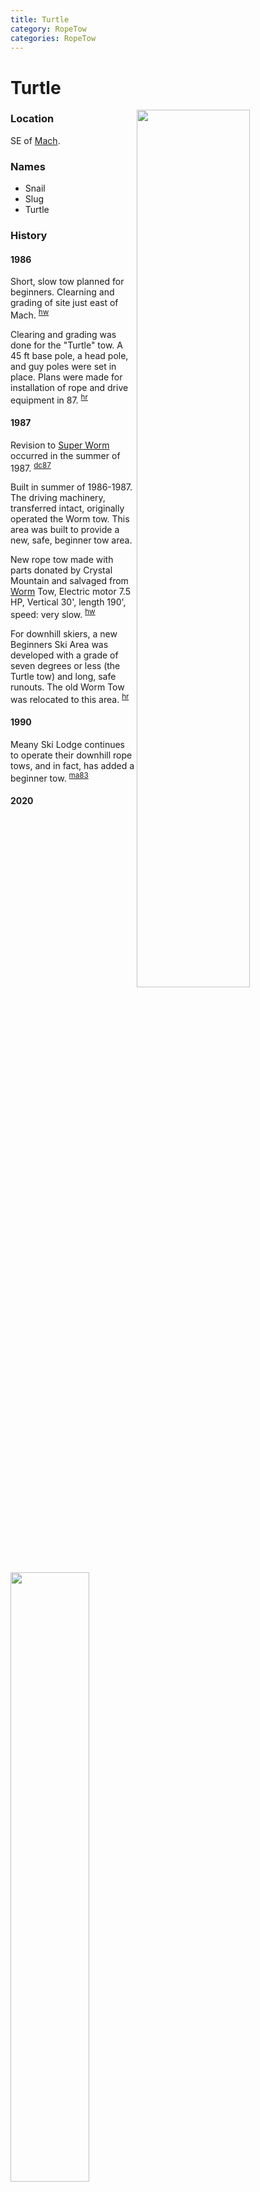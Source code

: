 ```yaml
---
title: Turtle
category: RopeTow
categories: RopeTow
---
```

# Turtle
<img src="/img/2020-Turtle.jpeg" style="width: 60%;" align="right">

### Location

SE of [Mach](Mach).

### Names

* Snail
* Slug
* Turtle

### History

#### 1986

Short, slow tow planned for beginners. Clearning and grading of site just east of Mach. <sup>[hw][]</sup>

Clearing and grading was done for the "Turtle" tow. A 45 ft base pole, a head pole, and guy poles were set in place. Plans were made for installation of rope and drive equipment in 87. <sup>[hr][]</sup>

#### 1987

Revision to [Super Worm](Super-Worm) occurred in the summer of 1987. <sup>[dc87][]</sup>

Built in summer of 1986-1987. The driving machinery, transferred intact, originally operated the Worm tow. This area was built to provide a new, safe, beginner tow area.

New rope tow made with parts donated by Crystal Mountain and salvaged from [Worm](Worm) Tow, Electric motor 7.5 HP, Vertical 30', length 190', speed: very slow. <sup>[hw][]</sup>

For downhill skiers, a new Beginners Ski Area was developed with a grade of seven degrees or less (the Turtle tow) and long, safe runouts. The old Worm Tow was relocated to this area. <sup>[hr][]</sup>

#### 1990

Meany Ski Lodge continues to operate their downhill rope tows, and in fact, has added a beginner tow. <sup>[ma83][]</sup>

#### 2020

<img src="img/2020-Turtle-Cert.jpeg" style="width: 50%;">


[dc87]: Dave-Claar#1987
[hw]: History-Walt "Meany History, by Walt Little"
[hr]: History-Reports "Meany History Reports, by Idona Kellogg"
[ma83]: Mountaineer-Annual#1983-1990
